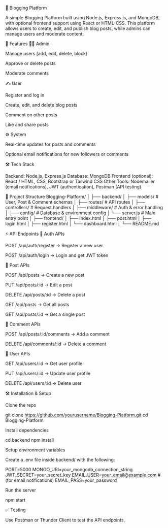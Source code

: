 📝 Blogging Platform

A simple Blogging Platform built using Node.js, Express.js, and MongoDB, with optional frontend support using React or HTML-CSS. This platform allows users to create, edit, and publish blog posts, while admins can manage users and moderate content.

🚀 Features
👩‍💼 Admin

Manage users (add, edit, delete, block)

Approve or delete posts

Moderate comments

✍️ User

Register and log in

Create, edit, and delete blog posts

Comment on other posts

Like and share posts

⚙️ System

Real-time updates for posts and comments

Optional email notifications for new followers or comments

🛠️ Tech Stack

Backend: Node.js, Express.js
Database: MongoDB
Frontend (optional): React / HTML, CSS, Bootstrap or Tailwind CSS
Other Tools: Nodemailer (email notifications), JWT (authentication), Postman (API testing)

📂 Project Structure
Blogging-Platform/
│
├── backend/
│   ├── models/        # User, Post & Comment schemas
│   ├── routes/        # API routes
│   ├── controllers/   # Request handlers
│   ├── middleware/    # Auth & error handling
│   ├── config/        # Database & environment config
│   └── server.js      # Main entry point
│
├── frontend/
│   ├── index.html
│   ├── post.html
│   ├── login.html
│   ├── register.html
│   └── dashboard.html
│
└── README.md

⚡ API Endpoints
🔐 Auth APIs

POST /api/auth/register → Register a new user

POST /api/auth/login → Login and get JWT token

📰 Post APIs

POST /api/posts → Create a new post

PUT /api/posts/:id → Edit a post

DELETE /api/posts/:id → Delete a post

GET /api/posts → Get all posts

GET /api/posts/:id → Get a single post

💬 Comment APIs

POST /api/posts/:id/comments → Add a comment

DELETE /api/comments/:id → Delete a comment

👥 User APIs

GET /api/users/:id → Get user profile

PUT /api/users/:id → Update user profile

DELETE /api/users/:id → Delete user

🛠️ Installation & Setup

Clone the repo

git clone https://github.com/yourusername/Blogging-Platform.git
cd Blogging-Platform


Install dependencies

cd backend
npm install


Setup environment variables

Create a .env file inside backend/ with the following:

PORT=5000
MONGO_URI=your_mongodb_connection_string
JWT_SECRET=your_secret_key
EMAIL_USER=your_email@example.com   # (for email notifications)
EMAIL_PASS=your_password


Run the server

npm start

✅ Testing

Use Postman or Thunder Client to test the API endpoints.
